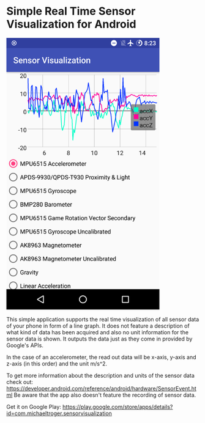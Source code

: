 # Simple Real Time Sensor Visualization for Android

<img src="/screenshot.png" alt="Sensor Visualization" width="400px"/>

This simple application supports the real time visualization of all sensor data of your phone in form of a line graph.
It does not feature a description of what kind of data has been acquired and also no unit information for the sensor data is shown. It outputs the data just as they come in provided by Google's APIs.

In the case of an accelerometer, the read out data will be x-axis, y-axis and z-axis (in this order) and the unit m/s^2.

To get more information about the description and units of the sensor data check out: https://developer.android.com/reference/android/hardware/SensorEvent.html
Be aware that the app also doesn't feature the recording of sensor data.

Get it on Google Play:
https://play.google.com/store/apps/details?id=com.michaeltroger.sensorvisualization
